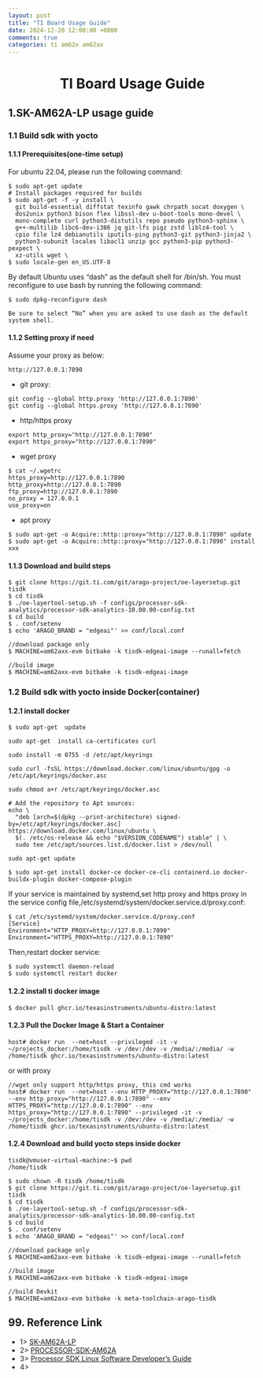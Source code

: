 ```yaml
---
layout: post
title: "TI Board Usage Guide"
date: 2024-12-20 12:00:00 +0800
comments: true
categories: ti am62x am62ax
---
```


# <center> TI Board Usage Guide

##      1.SK-AM62A-LP usage guide

###     1.1 Build sdk with yocto

####    1.1.1 Prerequisites(one-time setup)
For ubuntu 22.04, please run the following command:
```
$ sudo apt-get update
# Install packages required for builds
$ sudo apt-get -f -y install \
  git build-essential diffstat texinfo gawk chrpath socat doxygen \
  dos2unix python3 bison flex libssl-dev u-boot-tools mono-devel \
  mono-complete curl python3-distutils repo pseudo python3-sphinx \
  g++-multilib libc6-dev-i386 jq git-lfs pigz zstd liblz4-tool \
  cpio file lz4 debianutils iputils-ping python3-git python3-jinja2 \
  python3-subunit locales libacl1 unzip gcc python3-pip python3-pexpect \
  xz-utils wget \
$ sudo locale-gen en_US.UTF-8
```

By default Ubuntu uses “dash” as the default shell for /bin/sh. You must reconfigure to use bash by running the following command:
```
$ sudo dpkg-reconfigure dash

Be sure to select “No” when you are asked to use dash as the default system shell.
```

####    1.1.2 Setting proxy if need
Assume your proxy as below:

```
http://127.0.0.1:7890
```

* git proxy:
```
git config --global http.proxy 'http://127.0.0.1:7890'
git config --global https.proxy 'http://127.0.0.1:7890'
```

* http/https proxy
```
export http_proxy="http://127.0.0.1:7890"
export https_proxy="http://127.0.0.1:7890"
```

* wget proxy
```
$ cat ~/.wgetrc
https_proxy=http://127.0.0.1:7890
http_proxy=http://127.0.0.1:7890
ftp_proxy=http://127.0.0.1:7890
no_proxy = 127.0.0.1
use_proxy=on
```

* apt proxy
```
$ sudo apt-get -o Acquire::http::proxy="http://127.0.0.1:7890" update
$ sudo apt-get -o Acquire::http::proxy="http://127.0.0.1:7890" install xxx
```

####    1.1.3 Download and build steps
```
$ git clone https://git.ti.com/git/arago-project/oe-layersetup.git tisdk
$ cd tisdk
$ ./oe-layertool-setup.sh -f configs/processor-sdk-analytics/processor-sdk-analytics-10.00.00-config.txt
$ cd build
$ . conf/setenv
$ echo 'ARAGO_BRAND = "edgeai"' >> conf/local.conf

//download package only
$ MACHINE=am62axx-evm bitbake -k tisdk-edgeai-image --runall=fetch 

//build image
$ MACHINE=am62axx-evm bitbake -k tisdk-edgeai-image
```

###     1.2 Build sdk with yocto inside Docker(container)

####    1.2.1 install docker
```
$ sudo apt-get  update

sudo apt-get  install ca-certificates curl

sudo install -m 0755 -d /etc/apt/keyrings

sudo curl -fsSL https://download.docker.com/linux/ubuntu/gpg -o /etc/apt/keyrings/docker.asc

sudo chmod a+r /etc/apt/keyrings/docker.asc

# Add the repository to Apt sources:
echo \
  "deb [arch=$(dpkg --print-architecture) signed-by=/etc/apt/keyrings/docker.asc] https://download.docker.com/linux/ubuntu \
  $(. /etc/os-release && echo "$VERSION_CODENAME") stable" | \
  sudo tee /etc/apt/sources.list.d/docker.list > /dev/null

sudo apt-get update

$ sudo apt-get install docker-ce docker-ce-cli containerd.io docker-buildx-plugin docker-compose-plugin
```

If your service is maintained by systemd,set http proxy and https proxy in the service config file,/etc/systemd/system/docker.service.d/proxy.conf:

```
$ cat /etc/systemd/system/docker.service.d/proxy.conf
[Service]
Environment="HTTP_PROXY=http://127.0.0.1:7890"
Environment="HTTPS_PROXY=http://127.0.0.1:7890"

```
Then,restart docker service:

```
$ sudo systemctl daemon-reload
$ sudo systemctl restart docker
```

####    1.2.2 install ti docker image
```
$ docker pull ghcr.io/texasinstruments/ubuntu-distro:latest
```

####    1.2.3 Pull the Docker Image & Start a Container
```
host# docker run  --net=host --privileged -it -v ~/projects_docker:/home/tisdk -v /dev:/dev -v /media/:/media/ -w /home/tisdk ghcr.io/texasinstruments/ubuntu-distro:latest
```
or with proxy
```
//wget only support http/https proxy, this cmd works
host# docker run  --net=host --env HTTP_PROXY="http://127.0.0.1:7890" --env http_proxy="http://127.0.0.1:7890" --env HTTPS_PROXY="http://127.0.0.1:7890" --env https_proxy="http://127.0.0.1:7890" --privileged -it -v ~/projects_docker:/home/tisdk -v /dev:/dev -v /media/:/media/ -w /home/tisdk ghcr.io/texasinstruments/ubuntu-distro:latest
```

#### 1.2.4 Download and build yocto steps inside docker

```
tisdk@vmuser-virtual-machine:~$ pwd
/home/tisdk

$ sudo chown -R tisdk /home/tisdk
$ git clone https://git.ti.com/git/arago-project/oe-layersetup.git tisdk
$ cd tisdk
$ ./oe-layertool-setup.sh -f configs/processor-sdk-analytics/processor-sdk-analytics-10.00.00-config.txt
$ cd build
$ . conf/setenv
$ echo 'ARAGO_BRAND = "edgeai"' >> conf/local.conf

//download package only
$ MACHINE=am62axx-evm bitbake -k tisdk-edgeai-image --runall=fetch 

//build image
$ MACHINE=am62axx-evm bitbake -k tisdk-edgeai-image

//build Devkit
$ MACHINE=am62axx-evm bitbake -k meta-toolchain-arago-tisdk
```


## 99. Reference Link
* 1> [SK-AM62A-LP](https://www.ti.com/tool/SK-AM62A-LP)
* 2> [PROCESSOR-SDK-AM62A](https://www.ti.com/tool/PROCESSOR-SDK-AM62A)
* 3> [Processor SDK Linux Software Developer’s Guide](https://software-dl.ti.com/processor-sdk-linux/esd/AM62AX/latest/exports/docs/devices/AM62AX/index.html)
* 4> 
